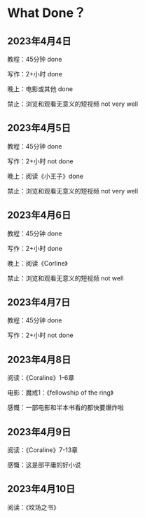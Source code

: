 # What Done？

## 2023年4月4日

教程：45分钟 done

写作：2+小时 done

晚上：电影或其他 done

禁止：浏览和观看无意义的短视频 not very well

## 2023年4月5日

教程：45分钟 done

写作：2+小时 not done

晚上：阅读《小王子》done

禁止：浏览和观看无意义的短视频 not very well

## 2023年4月6日

教程：45分钟 done

写作：2+小时 done

晚上：阅读《Corline》

禁止：浏览和观看无意义的短视频 not well

## 2023年4月7日

教程：45分钟 done

写作：2+小时 not done

## 2023年4月8日

阅读：《Coraline》1-6章

电影：魔戒1：《fellowship of the ring》

感慨：一部电影和半本书看的都快要爆炸啦

## 2023年4月9日

阅读：《Coraline》7-13章

感慨：这是部平庸的好小说

## 2023年4月10日

阅读：《坟场之书》
